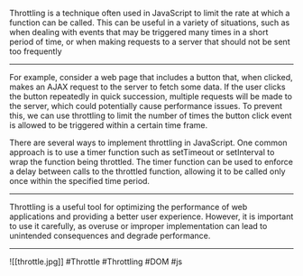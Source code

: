 Throttling is a technique often used in JavaScript to limit the rate at which a function can be called. This can be useful in a variety of situations, such as when dealing with events that may be triggered many times in a short period of time, or when making requests to a server that should not be sent too frequently
***
For example, consider a web page that includes a button that, when clicked, makes an AJAX request to the server to fetch some data. If the user clicks the button repeatedly in quick succession, multiple requests will be made to the server, which could potentially cause performance issues. To prevent this, we can use throttling to limit the number of times the button click event is allowed to be triggered within a certain time frame.

There are several ways to implement throttling in JavaScript. One common approach is to use a timer function such as setTimeout or setInterval to wrap the function being throttled. The timer function can be used to enforce a delay between calls to the throttled function, allowing it to be called only once within the specified time period.
***
Throttling is a useful tool for optimizing the performance of web applications and providing a better user experience. However, it is important to use it carefully, as overuse or improper implementation can lead to unintended consequences and degrade performance.
***
![[throttle.jpg]]
#Throttle #Throttling
#DOM #js 